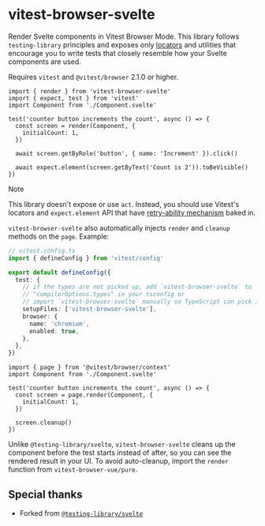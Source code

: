 # vitest-browser-svelte

Render Svelte components in Vitest Browser Mode. This library follows `testing-library` principles and exposes only [locators](https://vitest.dev/guide/browser/locators) and utilities that encourage you to write tests that closely resemble how your Svelte components are used.

Requires `vitest` and `@vitest/browser` 2.1.0 or higher.

```tsx
import { render } from 'vitest-browser-svelte'
import { expect, test } from 'vitest'
import Component from './Component.svelte'

test('counter button increments the count', async () => {
  const screen = render(Component, {
    initialCount: 1,
  })

  await screen.getByRole('button', { name: 'Increment' }).click()

  await expect.element(screen.getByText('Count is 2')).toBeVisible()
})
```

> [!NOTE]
> This library doesn't expose or use `act`. Instead, you should use Vitest's locators and `expect.element` API that have [retry-ability mechanism](https://vitest.dev/guide/browser/assertion-api) baked in.

`vitest-browser-svelte` also automatically injects `render` and `cleanup` methods on the `page`. Example:

```ts
// vitest.config.ts
import { defineConfig } from 'vitest/config'

export default defineConfig({
  test: {
    // if the types are not picked up, add `vitest-browser-svelte` to
    // "compilerOptions.types" in your tsconfig or
    // import `vitest-browser-svelte` manually so TypeScript can pick it up
    setupFiles: ['vitest-browser-svelte'],
    browser: {
      name: 'chromium',
      enabled: true,
    },
  },
})
```

```tsx
import { page } from '@vitest/browser/context'
import Component from './Component.svelte'

test('counter button increments the count', async () => {
  const screen = page.render(Component, {
    initialCount: 1,
  })

  screen.cleanup()
})
```

Unlike `@testing-library/svelte`, `vitest-browser-svelte` cleans up the component before the test starts instead of after, so you can see the rendered result in your UI. To avoid auto-cleanup, import the `render` function from `vitest-browser-vue/pure`.

## Special thanks

- Forked from [`@testing-library/svelte`](https://github.com/testing-library/svelte-testing-library)
